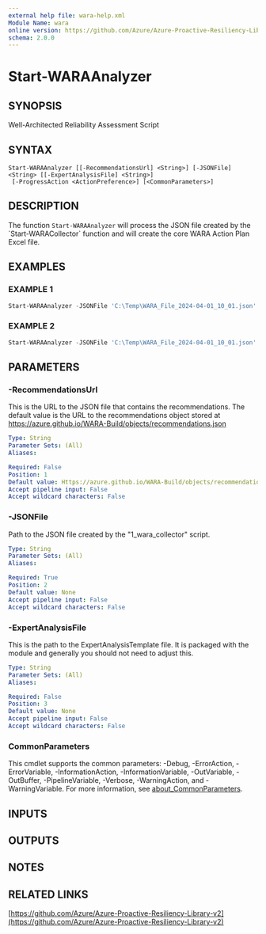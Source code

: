 ```yaml
---
external help file: wara-help.xml
Module Name: wara
online version: https://github.com/Azure/Azure-Proactive-Resiliency-Library-v2
schema: 2.0.0
---
```


# Start-WARAAnalyzer

## SYNOPSIS
Well-Architected Reliability Assessment Script

## SYNTAX

```
Start-WARAAnalyzer [[-RecommendationsUrl] <String>] [-JSONFile] <String> [[-ExpertAnalysisFile] <String>]
 [-ProgressAction <ActionPreference>] [<CommonParameters>]
```

## DESCRIPTION
The function `Start-WARAAnalyzer` will process the JSON file created by the \`Start-WARACollector\` function and will create the core WARA Action Plan Excel file.

## EXAMPLES

### EXAMPLE 1
```Powershell
Start-WARAAnalyzer -JSONFile 'C:\Temp\WARA_File_2024-04-01_10_01.json'
```

### EXAMPLE 2
```Powershell
Start-WARAAnalyzer -JSONFile 'C:\Temp\WARA_File_2024-04-01_10_01.json' -Debug
```

## PARAMETERS

### -RecommendationsUrl
This is the URL to the JSON file that contains the recommendations. The default value is the URL to the recommendations object stored at https://azure.github.io/WARA-Build/objects/recommendations.json

```yaml
Type: String
Parameter Sets: (All)
Aliases:

Required: False
Position: 1
Default value: Https://azure.github.io/WARA-Build/objects/recommendations.json
Accept pipeline input: False
Accept wildcard characters: False
```

### -JSONFile
Path to the JSON file created by the "1_wara_collector" script.

```yaml
Type: String
Parameter Sets: (All)
Aliases:

Required: True
Position: 2
Default value: None
Accept pipeline input: False
Accept wildcard characters: False
```

### -ExpertAnalysisFile
This is the path to the ExpertAnalysisTemplate file. It is packaged with the module and generally you should not need to adjust this.

```yaml
Type: String
Parameter Sets: (All)
Aliases:

Required: False
Position: 3
Default value: None
Accept pipeline input: False
Accept wildcard characters: False
```

### CommonParameters
This cmdlet supports the common parameters: -Debug, -ErrorAction, -ErrorVariable, -InformationAction, -InformationVariable, -OutVariable, -OutBuffer, -PipelineVariable, -Verbose, -WarningAction, and -WarningVariable. For more information, see [about_CommonParameters](http://go.microsoft.com/fwlink/?LinkID=113216).

## INPUTS

## OUTPUTS

## NOTES

## RELATED LINKS

[https://github.com/Azure/Azure-Proactive-Resiliency-Library-v2](https://github.com/Azure/Azure-Proactive-Resiliency-Library-v2)

